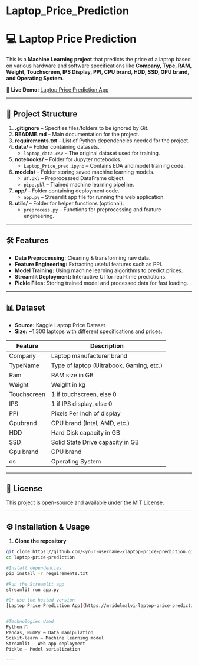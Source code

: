 # Laptop_Price_Prediction 

# 💻 Laptop Price Prediction  

This is a **Machine Learning project** that predicts the price of a laptop based on various hardware and software specifications like **Company, Type, RAM, Weight, Touchscreen, IPS Display, PPI, CPU brand, HDD, SSD, GPU brand, and Operating System**.  

🚀 **Live Demo:** [Laptop Price Prediction App](https://mridulmalvi-laptop-price-prediction-app-xvutei.streamlit.app/)  

---

## 📂 Project Structure
1. **.gitignore** – Specifies files/folders to be ignored by Git.  
2. **README.md** – Main documentation for the project.  
3. **requirements.txt** – List of Python dependencies needed for the project.  
4. **data/** – Folder containing datasets.  
    - `laptop_data.csv` – The original dataset used for training.  
5. **notebooks/** – Folder for Jupyter notebooks.  
    - `Laptop_Price_pred.ipynb` – Contains EDA and model training code.  
6. **models/** – Folder storing saved machine learning models.  
    - `df.pkl` – Preprocessed DataFrame object.  
    - `pipe.pkl` – Trained machine learning pipeline.  
7. **app/** – Folder containing deployment code.  
    - `app.py` – Streamlit app file for running the web application.  
8. **utils/** – Folder for helper functions (optional).  
    - `preprocess.py` – Functions for preprocessing and feature engineering.  

---

## 🛠 Features  
- **Data Preprocessing:** Cleaning & transforming raw data.  
- **Feature Engineering:** Extracting useful features such as PPI.  
- **Model Training:** Using machine learning algorithms to predict prices.  
- **Streamlit Deployment:** Interactive UI for real-time predictions.  
- **Pickle Files:** Storing trained model and processed data for fast loading.  

---


## 📊 Dataset  

- **Source:** Kaggle Laptop Price Dataset
- **Size:** ~1,300 laptops with different specifications and prices. 

| Feature       | Description |
|--------------|-------------|
| Company      | Laptop manufacturer brand |
| TypeName     | Type of laptop (Ultrabook, Gaming, etc.) |
| Ram          | RAM size in GB |
| Weight       | Weight in kg |
| Touchscreen  | 1 if touchscreen, else 0 |
| IPS          | 1 if IPS display, else 0 |
| PPI          | Pixels Per Inch of display |
| Cpubrand     | CPU brand (Intel, AMD, etc.) |
| HDD          | Hard Disk capacity in GB |
| SSD          | Solid State Drive capacity in GB |
| Gpu brand    | GPU brand |
| os           | Operating System |

---

## 📜 License
This project is open-source and available under the MIT License.

---


## ⚙️ Installation & Usage  

1. **Clone the repository**  
```bash
git clone https://github.com/<your-username>/laptop-price-prediction.git
cd laptop-price-prediction

#Install dependencies
pip install -r requirements.txt

#Run the Streamlit app
streamlit run app.py

#Or use the hosted version
[Laptop Price Prediction App](https://mridulmalvi-laptop-price-prediction-app-xvutei.streamlit.app/)


#Technologies Used
Python 🐍
Pandas, NumPy – Data manipulation
Scikit-learn – Machine learning model
Streamlit – Web app deployment
Pickle – Model serialization

---

